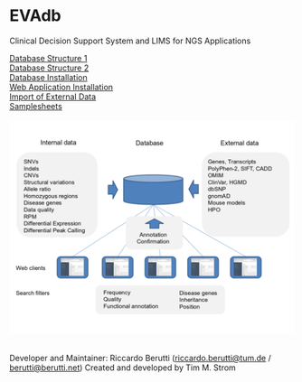 # EVAdb

Clinical Decision Support System and LIMS for NGS Applications

<a href="doc/DatabaseStructure1.png">Database Structure 1</a><br>
<a href="doc/DatabaseStructure2.png">Database Structure 2</a><br>
<a href="doc/readme_database_installation.txt">Database Installation</a><br>
<a href="doc/readme_web_application.txt">Web Application Installation</a><br>
<a href="doc/readme_import_external_data.txt">Import of External Data</a><br>
<a href="doc/readme_samplesheets.txt">Samplesheets</a><br>
<br>
<img src="doc/EVAdb.png" alt="EVAdb">
<br>
<br>

Developer and Maintainer: Riccardo Berutti (riccardo.berutti@tum.de / berutti@berutti.net)
Created and developed by Tim M. Strom 
